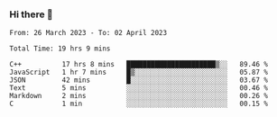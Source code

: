 ### Hi there 👋

<!--
**wangsy503/wangsy503** is a ✨ _special_ ✨ repository because its `README.md` (this file) appears on your GitHub profile.

Here are some ideas to get you started:

- 🔭 I’m currently working on ...
- 🌱 I’m currently learning ...
- 👯 I’m looking to collaborate on ...
- 🤔 I’m looking for help with ...
- 💬 Ask me about ...
- 📫 How to reach me: ...
- 😄 Pronouns: ...
- ⚡ Fun fact: ...
-->
<!--START_SECTION:waka-->

```text
From: 26 March 2023 - To: 02 April 2023

Total Time: 19 hrs 9 mins

C++          17 hrs 8 mins   ██████████████████████▒░░   89.46 %
JavaScript   1 hr 7 mins     █▒░░░░░░░░░░░░░░░░░░░░░░░   05.87 %
JSON         42 mins         █░░░░░░░░░░░░░░░░░░░░░░░░   03.67 %
Text         5 mins          ░░░░░░░░░░░░░░░░░░░░░░░░░   00.46 %
Markdown     2 mins          ░░░░░░░░░░░░░░░░░░░░░░░░░   00.26 %
C            1 min           ░░░░░░░░░░░░░░░░░░░░░░░░░   00.15 %
```

<!--END_SECTION:waka-->
